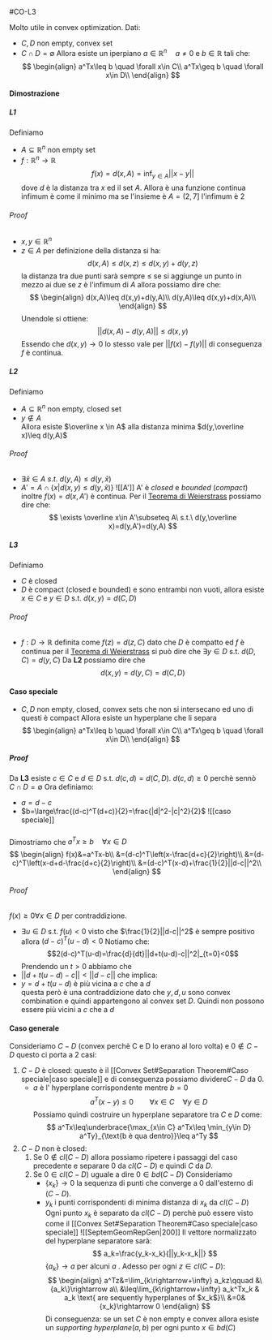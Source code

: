 #CO-L3


Molto utile in convex optimization.
Dati:
- $C, D$  non empty, convex set
- $C\cap D=\emptyset$ 
Allora esiste un iperpiano $a\in \mathbb{R}^n\quad a\neq 0$ e $b\in \mathbb{R}$  tali che:
$$
\begin{align}
a^Tx\leq b \quad \forall x\in C\\
a^Tx\geq b \quad \forall x\in D\\
\end{align}
$$
#### Dimostrazione
##### L1
Definiamo
- $A\subseteq\mathbb{R}^n$ non empty set
- $f:\mathbb{R}^n\rightarrow \mathbb{R}$
$$
f(x)=d(x,A)=\inf_{y\in A}||x-y||
$$
dove $d$ è la distanza tra $x$ ed il set $A$. Allora è una funzione continua
	infimum è come il minimo ma se l'insieme è $A=(2,7]$ l'infimum è  2
###### Proof
- $x,y\in \mathbb{R}^n$ 
- $z\in A$ 
per definizione della distanza si ha:$$d(x,A)\leq d(x,z)\leq d(x,y)+d(y,z)$$
	la distanza tra due punti sarà sempre $\leq$ se si aggiunge un punto in mezzo ai due
se $z$ è l'infimum di $A$ allora possiamo dire che:
$$
\begin{align}
d(x,A)\leq d(x,y)+d(y,A)\\
d(y,A)\leq d(x,y)+d(x,A)\\
\end{align}
$$
Unendole si ottiene:
$$
||d(x,A)-d(y,A)||\leq d(x,y)
$$
Essendo che $d(x,y)\rightarrow 0$  lo stesso vale per $||f(x)-f(y)||$ di conseguenza $f$ è continua.
##### L2
Definiamo
- $A\subseteq \mathbb R^n$ non empty, closed set
- $y\notin A$  
Allora esiste $\overline x \in A$ alla distanza minima    $d(y,\overline x)\leq d(y,A)$
###### Proof
- $\exists \hat x\in A\ s.t.\ d(y,A)\leq d(y,\hat x)$ 
- $A'=A\cap\{x| d(x,y)\leq d(y,\hat x)\}$
	![[A']]
A' è *closed* e *bounded* (*compact*) inoltre $f(x)=d(x,A')$ è continua.
Per il [Teorema di Weierstrass](Teoremi.md#Weierstrass)  possiamo dire che:
$$
\exists \overline x\in A'\subseteq A\ s.t.\ d(y,\overline x)=d(y,A')=d(y,A)
$$
##### L3
Definiamo
- $C$ è closed
- $D$ è compact (closed e bounded)
e sono entrambi non vuoti, allora esiste $x\in C$ e $y\in D$ s.t. $d(x,y)=d(C,D)$
###### Proof
- $f:D\rightarrow\mathbb R$ definita come $f(z)=d(z,C)$ 
dato che $D$ è compatto ed $f$ è continua per il [Teorema di Weierstrass](Teoremi.md#Weierstrass)  si può dire che 
$\exists y\in D$ s.t. $d(D,C)=d(y,C)$ 
Da **L2** possiamo dire che 
$$
d(x,y)=d(y,C)=d(C,D)
$$

#### Caso speciale
- $C,D$ non empty, closed, convex sets che non si intersecano ed uno di questi è compact
Allora esiste un hyperplane che li separa
$$
\begin{align}
a^Tx\leq b \quad \forall x\in C\\
a^Tx\geq b \quad \forall x\in D\\
\end{align}
$$
##### Proof
Da **L3** esiste $c\in C$ e $d\in D$ s.t. $d(c,d)=d(C,D)$.
	$d(c,d)\geq 0$ perchè sennò $C\cap D=\emptyset$ 
Ora definiamo:
- $a=d-c$
- $b=\large\frac{(d-c)^T(d+c)}{2}=\frac{|d|^2-|c|^2}{2}$ 
![[caso speciale]]
#####
Dimostriamo che $a^Tx\geq b \quad \forall x\in D$
$$
\begin{align}
f(x)&=a^Tx-b\\
&=(d-c)^T\left(x-\frac{d+c}{2}\right)\\
&=(d-c)^T\left(x-d+d-\frac{d+c}{2}\right)\\
&=(d-c)^T(x-d)+\frac{1}{2}||d-c||^2\\
\end{align}
$$

###### Proof
 $f(x)\geq0\forall x\in D$ per contraddizione.
- $\exists u\in D$ s.t. $f(u)<0$ 
visto che $\frac{1}{2}||d-c||^2$ è sempre positivo allora $(d-c)^T(u-d)<0$ 
Notiamo che:
$$2(d-c)^T(u-d)=\frac{d}{dt}||d+t(u-d)-c||^2|_{t=0}<0$$
Prendendo un $t>0$ abbiamo che 
- $||d+t(u-d)-c||<||d-c||$ 
che implica:   
- $y=d+t(u-d)$ è più vicina a $c$ che a $d$  
questa però è una contraddizione dato che $y,d,u$ sono convex combination e quindi appartengono al convex set $D$. Quindi non possono essere più vicini a $c$ che a $d$ 

#### Caso generale
Consideriamo $C-D$ (convex perchè C e D lo erano al loro volta) e $0\notin C-D$ 
questo ci porta a 2 casi:
1. $C-D$ è closed: 
	questo è il [[Convex Set#Separation Theorem#Caso speciale|caso speciale]] e di conseguenza possiamo dividere$C-D$ da $0$.
	- $a$ è l' hyperplane corrispondente  mentre $b=0$ 
	$$
	a^T(x-y)\leq0\qquad \forall x\in C \quad\forall y\in D
	$$
	Possiamo quindi costruire un hyperplane separatore tra $C$ e $D$  come:
	$$
	a^Tx\leq\underbrace{\max_{x\in C} a^Tx\leq \min_{y\in D} a^Ty}_{\text{b è qua dentro}}\leq a^Ty
	$$
2. $C-D$ non è closed: 
	1. Se $0\notin cl(C-D)$  allora possiamo ripetere i passaggi del caso precedente e separare $0$ da $cl(C-D)$ e quindi $C$ da $D$.
	2. Se $0\in cl(C-D)$ uguale a dire $0\in bd(C-D)$
		Consideriamo
		- $\{x_k\}\rightarrow 0$   la sequenza di punti che converge a $0$ dall'esterno di $(C- D)$.  
		- ${y_k}$ i punti corrispondenti di minima distanza di $x_k$ da $cl(C-D)$
		Ogni punto $x_k$ è separato da $cl(C-D)$ perchè può essere visto come il [[Convex Set#Separation Theorem#Caso speciale|caso speciale]] 
		![[SeptemGeomRepGen|200]]
		Il vettore normalizzato del hyperplane separatore sarà:
		$$
		a_k=\frac{y_k-x_k}{||y_k-x_k||}
		$$
		$\{a_k\}\rightarrow a$  per alcuni $a$ . 
		Adesso per ogni $z\in cl(C-D)$:
		$$
		\begin{align}
		a^Tz&=\lim_{k\rightarrow+\infty} a_kz\qquad &\{a_k\}\rightarrow a\\
		&\leq\lim_{k\rightarrow+\infty} a_k^Tx_k & a_k \text{ are sequently hyperplanes of $x_k$}\\
		&=0&{x_k}\rightarrow 0
		\end{align}
		$$
		Di conseguenza:
		se un set $C$ è non empty e convex allora esiste un *supporting hyperplane*$(a,b)$ per ogni punto $x\in bd(C)$ 

